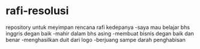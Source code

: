 # rafi-resolusi
repository untuk meyimpan rencana rafi kedepanya
-saya mau belajar bhs inggris degan baik
-mahir dalam bhs asing
-membuat bisnis degan baik dan benar 
-menghasilkan duit dari logo
-berjuang sampe darah penghabisan
